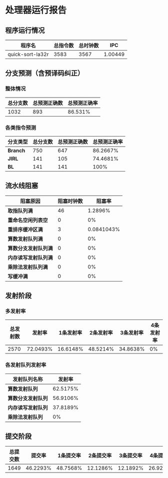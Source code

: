 # 处理器运行报告
## 程序运行情况
|程序名|总指令数|总时钟数|IPC|
|---|---|---|---|
|quick-sort-la32r|3583|3567|1.00449|

## 分支预测（含预译码纠正）
### 整体情况
|总分支数|总预测正确数|总预测正确率|
|---|---|---|
|1032|893|86.531%|

### 各类指令预测
|分支类型|总分支数|总预测正确数|总预测正确率|
|---|---|---|---|
|**Branch**| 750 | 647 | 86.2667%|
|**JIRL**| 141 | 105 | 74.4681%|
|**BL**| 141 | 141 | 100%|

## 流水线阻塞
|阻塞原因|阻塞时钟数|阻塞率|
|---|---|---|
|**取指队列满**| 46 | 1.2896%|
|**重命名空闲列表空**|0 | 0%|
|**重排序缓冲区满**|3 | 0.0841043%|
|**算数发射队列满**|0 | 0%|
|**算数分支发射队列满**|0 | 0%|
|**内存读写发射队列满**|0 | 0%|
|**乘除法发射队列满**|0 | 0%|
|**写缓冲满**|0 | 0%|

## 发射阶段
### 多发射率
|总发射数|发射率|1条发射率|2条发射率|3条发射率|4条发射率|
|---|---|---|---|---|---|
|2570|72.0493%|16.6148%|48.5214%|34.8638%|0%|

### 各发射队列发射率
|发射队列名称|发射率|
|---|---|
|**算数发射队列**|62.5175%|
|**算数分支发射队列**|56.9106%|
|**内存读写发射队列**|37.8189%|
|**乘除法发射队列**|0%|

## 提交阶段
|总提交数|提交率|1条提交率|2条提交率|3条提交率|4条提交率|
|---|---|---|---|---|---|
|1649|46.2293%|48.7568%|12.1286%|12.1892%|26.9254%|
